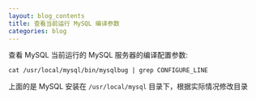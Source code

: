 ```yaml
---
layout: blog_contents
title: 查看当前运行 MySQL 编译参数
categories: blog
---
```


查看 MySQL 当前运行的 MySQL 服务器的编译配置参数:

`cat /usr/local/mysql/bin/mysqlbug | grep CONFIGURE_LINE`

上面的是 MySQL 安装在 `/usr/local/mysql` 目录下，根据实际情况修改目录